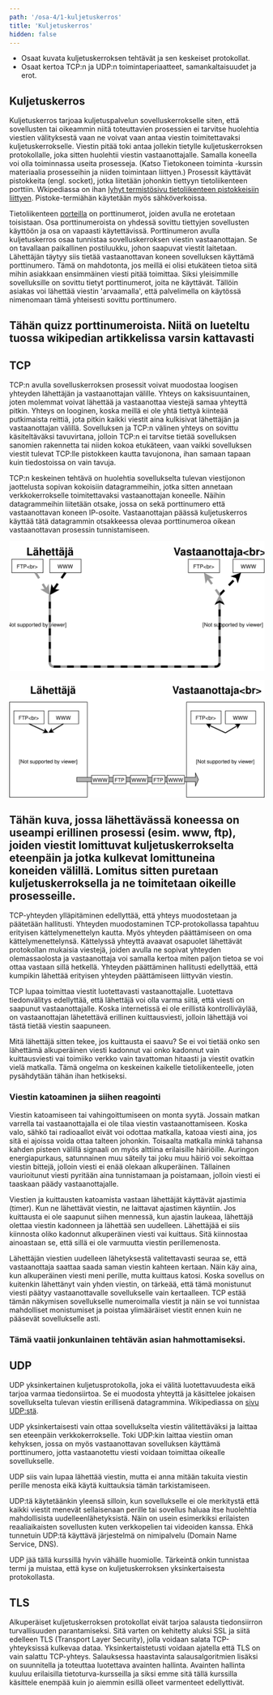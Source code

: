 ```yaml
---
path: '/osa-4/1-kuljetuskerros'
title: 'Kuljetuskerros'
hidden: false
---
```



<text-box variant='learningObjectives' name='Oppimistavoitteet'>

- Osaat kuvata kuljetuskerroksen tehtävät ja sen keskeiset protokollat.
- Osaat kertoa TCP:n ja UDP:n toimintaperiaatteet, samankaltaisuudet ja erot.

</text-box>

<quiznator id="5c498c7c017ffc13eddc84f1"></quiznator>



## Kuljetuskerros

Kuljetuskerros tarjoaa kuljetuspalvelun sovelluskerrokselle siten, että sovellusten tai oikeammin niitä toteuttavien prosessien ei tarvitse huolehtia viestien välityksestä vaan ne voivat vaan antaa viestin toimitettavaksi kuljetuskerrokselle. Viestin pitää toki antaa jollekin tietylle kuljetuskerroksen protokollalle, joka sitten huolehtii viestin vastaanottajalle.  Samalla koneella voi olla toiminnassa useita prosesseja. (Katso Tietokoneen toiminta -kurssin materiaalia prosesseihin ja niiden toimintaan liittyen.) Prosessit käyttävät pistokkeita (engl. socket), jotka liitetään johonkin tiettyyn tietoliikenteen porttiin. Wkipediassa on ihan [lyhyt termistösivu tietoliikenteen pistokkeisiin liittyen](https://fi.wikipedia.org/wiki/Pistoke_(tietotekniikka)). Pistoke-termiähän käytetään myös sähköverkoissa.

Tietoliikenteen [porteilla](https://fi.wikipedia.org/wiki/Portti_(tietoliikenne)) on porttinumerot, joiden avulla ne erotetaan toisistaan. Osa porttinumeroista on yhdessä sovittu tiettyjen sovellusten käyttöön ja osa on vapaasti käytettävissä. Porttinumeron avulla kuljetuskerros osaa tunnistaa sovelluskerroksen viestin vastaanottajan. Se on tavallaan paikallinen postiluukku, johon saapuvat viestit laitetaan. Lähettäjän täytyy siis tietää vastaanottavan koneen sovelluksen käyttämä porttinumero. Tämä on mahdotonta, jos meillä ei olisi etukäteen tietoa siitä mihin asiakkaan ensimmäinen viesti pitää toimittaa. Siksi yleisimmille sovelluksille on sovittu tietyt porttinumerot, joita ne käyttävät. Tällöin asiakas voi lähettää viestin 'arvaamalla', että palvelimella on käytössä nimenomaan tämä yhteisesti sovittu porttinumero.

## Tähän quizz porttinumeroista. Niitä on lueteltu tuossa wikipedian artikkelissa varsin kattavasti


##  TCP

TCP:n avulla sovelluskerroksen prosessit voivat muodostaa loogisen yhteyden lähettäjän ja vastaanottajan välille. Yhteys on kaksisuuntainen, joten molemmat voivat lähettää ja vastaanottaa viestejä samaa yhteyttä pitkin. Yhteys on looginen, koska meillä ei ole yhtä tiettyä kiinteää putkimaista reittiä, jota pitkin kaikki viestit aina kulkisivat lähettäjän ja vastaanottajan välillä. 
Sovelluksen ja TCP:n välinen yhteys on sovittu käsiteltäväksi tavuvirtana, jolloin TCP:n ei tarvitse tietää sovelluksen sanomien rakennetta tai niiden kokoa etukäteen, vaan vaikki sovelluksen viestit tulevat TCP:lle pistokkeen kautta tavujonona, ihan samaan tapaan kuin tiedostoissa on vain tavuja.

TCP:n keskeinen tehtävä on huolehtia sovellukselta tulevan viestijonon jaottelusta sopivan kokoisiin datagrammeihin, jotka sitten annetaan verkkokerrokselle toimitettavaksi vastaanottajan koneelle. Näihin datagrammeihin liitetään otsake, jossa on sekä porttinumero että vastaanottavan koneen IP-osoite. Vastaanottajan päässä kuljetuskerros käyttää tätä datagrammin otsakkeessa olevaa porttinumeroa oikean vastaanottavan prosessin tunnistamiseen.

![erillisten ftp- ja www-prosessien lähettämä data lomittuu matkalla vastaanottajalle](../img/lomittuvat.svg)

![erillisten ftp- ja www-prosessien lähettämä data lomittuu matkalla vastaanottajalle](../img/lomittuvat-alt.svg)

## Tähän kuva, jossa lähettävässä koneessa  on useampi erillinen prosessi (esim. www, ftp), joiden viestit lomittuvat kuljetuskerrokselta eteenpäin ja jotka kulkevat lomittuneina koneiden välillä. Lomitus sitten puretaan kuljetuskerroksella ja ne toimitetaan oikeille prosesseille.

TCP-yhteyden ylläpitäminen edellyttää, että yhteys muodostetaan ja päätetään hallitusti. Yhteyden muodostaminen TCP-protokollassa tapahtuu erityisen kättelymenettelyn kautta. Myös yhteyden päättämiseen on oma kättelymenettelynsä. Kättelyssä yhteyttä avaavat osapuolet lähettävät protokollan mukaisia viestejä, joiden avulla ne sopivat yhteyden olemassaolosta ja vastaanottaja voi samalla kertoa miten paljon tietoa se voi ottaa vastaan sillä hetkellä. Yhteyden päättäminen hallitusti edellyttää, että kumpikin lähettää erityisen yhteyden päättämiseen liittyvän viestin.

TCP lupaa toimittaa viestit luotettavasti vastaanottajalle. Luotettava tiedonvälitys edellyttää, että lähettäjä voi olla varma siitä, että viesti on saapunut vastaanottajalle. Koska internetissä ei ole erillistä kontrolliväylää, on vastaanottajan lähetettävä erillinen kuittausviesti, jolloin lähettäjä voi tästä tietää viestin saapuneen.

Mitä lähettäjä sitten tekee, jos kuittausta ei saavu? Se ei voi tietää onko sen lähettämä alkuperäinen viesti kadonnut vai onko kadonnut vain kuittausviesti vai toimiiko verkko vain tavattoman hitaasti ja viestit ovatkin vielä matkalla. Tämä ongelma on keskeinen kaikelle tietoliikenteelle, joten pysähdytään tähän ihan hetkiseksi.


### Viestin katoaminen ja siihen reagointi

Viestin katoamiseen tai vahingoittumiseen on monta syytä. Jossain matkan varrella tai vastaanottajalla ei ole tilaa viestin vastaanottamiseen. Koska valo, sähkö tai radioaallot eivät voi odottaa matkalla, katoaa viesti aina, jos sitä ei ajoissa voida ottaa talteen johonkin. Toisaalta matkalla minkä tahansa kahden pisteen välillä signaali on myös alttiina erilaisille häiriöille. Auringon energiapurkaus, satunnainen muu säteily tai joku muu häiriö voi sekoittaa viestin bittejä, jolloin viesti ei enää olekaan alkuperäinen. 
Tällainen vaurioitunut viesti pyritään aina tunnistamaan ja poistamaan, jolloin viesti ei taaskaan päädy vastaanottajalle.

Viestien ja kuittausten katoamista vastaan lähettäjät käyttävät ajastimia (timer). Kun ne lähettävät viestin, ne laittavat ajastimen käyntiin. Jos kuittausta ei ole saapunut siihen mennessä, kun ajastin laukeaa, lähettäjä olettaa viestin kadonneen ja lähettää sen uudelleen. Lähettäjää ei siis kiinnosta oliko kadonnut alkuperäinen viesti vai kuittaus. Sitä kiinnostaa ainoastaan se, että sillä ei ole varmuutta viestin perillemenosta.

Lähettäjän viestien uudelleen lähetyksestä valitettavasti seuraa se, että vastaanottaja saattaa saada saman viestin kahteen kertaan.
Näin käy aina, kun alkuperäinen viesti meni perille, mutta kuittaus katosi. Koska sovellus on kuitenkin lähettänyt vain yhden viestin, on tärkeää, että tämä monistunut viesti päätyy vastaanottavalle sovellukselle vain kertaalleen. TCP estää tämän näkymisen sovellukselle numeroimalla viestit ja näin se voi tunnistaa mahdolliset monistumiset ja poistaa ylimääräiset viestit ennen kuin ne pääsevät sovellukselle asti.

### Tämä vaatii jonkunlainen tehtävän asian hahmottamiseksi.


## UDP

UDP yksinkertainen kuljetusprotokolla, joka ei välitä luotettavuudesta eikä tarjoa varmaa tiedonsiirtoa. Se ei muodosta yhteyttä ja käsittelee jokaisen sovellukselta tulevan viestin erillisenä datagrammina. Wikipediassa on [sivu UDP:stä](https://fi.wikipedia.org/wiki/UDP).

UDP yksinkertaisesti vain ottaa sovellukselta viestin välitettäväksi ja laittaa sen eteenpäin verkkokerrokselle. Toki UDP:kin laittaa viestiin oman kehyksen, jossa on myös vastaanottavan sovelluksen käyttämä porttinumero, jotta vastaanotettu viesti voidaan toimittaa oikealle sovellukselle.

UDP siis vain lupaa lähettää viestin, mutta ei anna mitään takuita viestin perille menosta eikä käytä kuittauksia tämän tarkistamiseen.

UDP:tä käytetäänkin yleensä silloin, kun sovellukselle ei ole merkitystä että kaikki viestit menevät sellaisenaan perille tai sovellus haluaa itse huolehtia mahdollisista uudelleenlähetyksistä. Näin on usein esimerkiksi erilaisten reaaliaikaisten sovellusten kuten verkkopelien tai videoiden kanssa. Ehkä tunnetuin UDP:tä käyttävä järjestelmä on nimipalvelu (Domain Name Service, DNS). 

UDP jää tällä kurssillä hyvin vähälle huomiolle. Tärkeintä onkin tunnistaa termi ja muistaa, että kyse on kuljetuskerroksen yksinkertaisesta protokollasta.



## TLS

Alkuperäiset kuljetuskerroksen protokollat eivät tarjoa salausta tiedonsiirron turvallisuuden parantamiseksi. Sitä varten on kehitetty aluksi SSL ja siitä edelleen TLS (Transport Layer Security), jolla voidaan salata TCP-yhteyksissä kulkevaa dataa. Yksinkertaistetusti voidaan ajatella että TLS on vain salattu TCP-yhteys. Salauksessa haastavinta salausalgoritmien lisäksi on suunnitella ja toteuttaa luotettava avainten hallinta. Avainten hallinta kuuluu erilaisilla tietoturva-kursseilla ja siksi emme sitä tällä kurssilla käsittele enempää kuin jo aiemmin esillä olleet varmenteet edellyttivät. 


